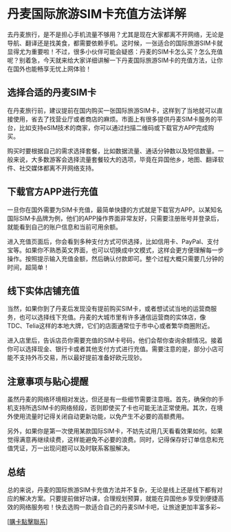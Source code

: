 # 丹麦国际旅游SIM卡充值方法详解

去丹麦旅行，是不是担心手机流量不够用？尤其是现在大家都离不开网络，无论是导航、翻译还是找美食，都需要依赖手机。这时候，一张适合的国际旅游SIM卡就显得尤为重要啦！不过，很多小伙伴可能会疑惑：丹麦的SIM卡怎么买？怎么充值呢？别着急，今天就来给大家详细讲解一下丹麦国际旅游SIM卡的充值方法，让你在国外也能畅享无忧上网体验！

## 选择合适的丹麦SIM卡

在丹麦旅行前，建议提前在国内购买一张国际旅游SIM卡，这样到了当地就可以直接使用，省去了找营业厅或者商店的麻烦。市面上有很多提供丹麦SIM卡服务的平台，比如支持eSIM技术的商家，你可以通过扫描二维码或下载官方APP完成购买。

购买时要根据自己的需求选择套餐，比如数据流量、通话分钟数以及短信数量。一般来说，大多数游客会选择流量套餐较大的选项，毕竟在异国他乡，地图、翻译软件、社交媒体都离不开网络支持。

## 下载官方APP进行充值

一旦你在国外需要为SIM卡充值，最简单快捷的方式就是下载官方APP。以某知名国际SIM卡品牌为例，他们的APP操作界面非常友好，只需要注册账号并登录后，就能看到自己的账户信息和当前可用余额。

进入充值页面后，你会看到多种支付方式可供选择，比如信用卡、PayPal、支付宝等。如果你不熟悉英文界面，也可以切换成中文模式，这样会更方便理解每一步操作。按照提示输入充值金额，然后确认付款即可。整个过程大概只需要几分钟的时间，超简单！

## 线下实体店铺充值

当然，如果你到了丹麦后发现没有提前购买SIM卡，或者想试试当地的运营商服务，也可以选择线下充值。丹麦的大城市里有许多通信运营商的实体店，像TDC、Telia这样的本地大牌，它们的店面通常位于市中心或者繁华商圈附近。

进入店里后，告诉店员你需要充值的SIM卡号码，他们会帮你查询余额情况。接着你可以选择现金、银行卡或者其他支付方式进行充值。需要注意的是，部分小店可能不支持外币交易，所以最好提前准备好欧元现钞。

## 注意事项与贴心提醒

虽然丹麦的网络环境相对发达，但还是有一些细节需要注意哦。首先，确保你的手机支持所选SIM卡的网络频段，否则即使买了卡也可能无法正常使用。其次，在境外使用流量时记得关闭自动更新功能，以免产生不必要的高额费用。

另外，如果你是第一次使用某款国际SIM卡，不妨先试用几天看看效果如何。如果觉得满意再继续续费，这样能避免不必要的浪费。同时，记得保存好订单信息和充值凭证，万一出现问题可以及时联系客服解决。

## 总结

总的来说，丹麦的国际旅游SIM卡充值方法并不复杂，无论是线上还是线下都有对应的解决方案。只要提前做好功课，合理规划预算，就能在异国他乡享受到便捷高效的网络服务啦！快去选购一款适合自己的丹麦SIM卡吧，让旅途更加丰富多彩~

[[購卡點擊聯系](https://t.me/s/esim1088)]